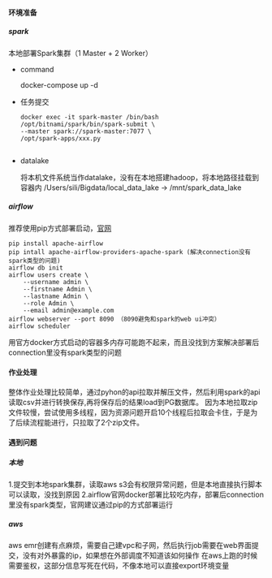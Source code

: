 #### 环境准备
##### spark
本地部署Spark集群（1 Master + 2 Worker）
* command

  docker-compose up -d

* 任务提交
  ```
  docker exec -it spark-master /bin/bash
  /opt/bitnami/spark/bin/spark-submit \
  --master spark://spark-master:7077 \
  /opt/spark-apps/xxx.py
   
* datalake

  将本机文件系统当作datalake，没有在本地搭建hadoop，将本地路径挂载到容器内
  /Users/sili/Bigdata/local_data_lake -> /mnt/spark_data_lake

##### airflow
推荐使用pip方式部署启动，[官网](https://airflow.apache.org/docs/apache-airflow/stable/start.html，)
```
pip install apache-airflow
pip intall apache-airflow-providers-apache-spark (解决connection没有spark类型的问题)
airflow db init
airflow users create \
    --username admin \
    --firstname Admin \
    --lastname Admin \
    --role Admin \
    --email admin@example.com
airflow webserver --port 8090 （8090避免和spark的web ui冲突）
airflow scheduler
```
用官方docker方式启动的容器多内存可能跑不起来，而且没找到方案解决部署后connection里没有spark类型的问题


#### 作业处理
整体作业处理比较简单，通过pyhon的api拉取并解压文件，然后利用spark的api读取csv并进行转换保存,再将保存后的结果load到PG数据库。
因为本地拉取zip文件较慢，尝试使用多线程，因为资源问题开启10个线程后拉取会卡住，于是为了后续流程能进行，只拉取了2个zip文件。



#### 遇到问题
##### 本地
1.提交到本地spark集群，读取aws s3会有权限异常问题，但是本地直接执行脚本可以读取，没找到原因
2.airflow官网docker部署比较吃内存，部署后connection里没有spark类型，官网建议通过pip的方式部署运行

##### aws
aws emr创建有点麻烦，需要自己建vpc和子网，然后执行job需要在web界面提交，没有对外暴露的ip，如果想在外部调度不知道该如何操作
在aws上跑的时候需要鉴权，这部分信息写死在代码，不像本地可以直接export环境变量